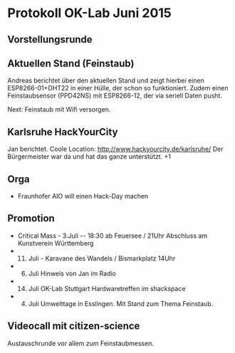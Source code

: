 # Protokoll OK-Lab Juni 2015


## Vorstellungsrunde

## Aktuellen Stand (Feinstaub)

Andreas berichtet über den aktuellen Stand und zeigt hierbei einen ESP8266-01+DHT22 in einer Hülle, der schon so funktioniert.
Zudem einen Feinstaubsensor (PPD42NS) mit ESP8266-12, der via seriell Daten pusht.

Next: Feinstaub mit Wifi versorgen.


## Karlsruhe HackYourCity

Jan berichtet.
Coole Location: http://www.hackyourcity.de/karlsruhe/
Der Bürgermeister war da und hat das ganze unterstützt. +1

## Orga

* Fraunhofer AIO will einen Hack-Day machen

## Promotion

* Critical Mass - 3.Juli -- 18:30 ab Feuersee / 21Uhr Abschluss am Kunstverein Württemberg
* 11. Juli - Karavane des Wandels / Bismarkplatz 14Uhr
* 6. Juli Hinweis von Jan im Radio
* 14. Juli OK-Lab Stuttgart Hardwaretreffen im shackspace
* 4. Juli Umwelttage in Esslingen. Mit Stand zum Thema Feinstaub.

## Videocall mit citizen-science

Austauschrunde vor allem zum Feinstaubmessen.
